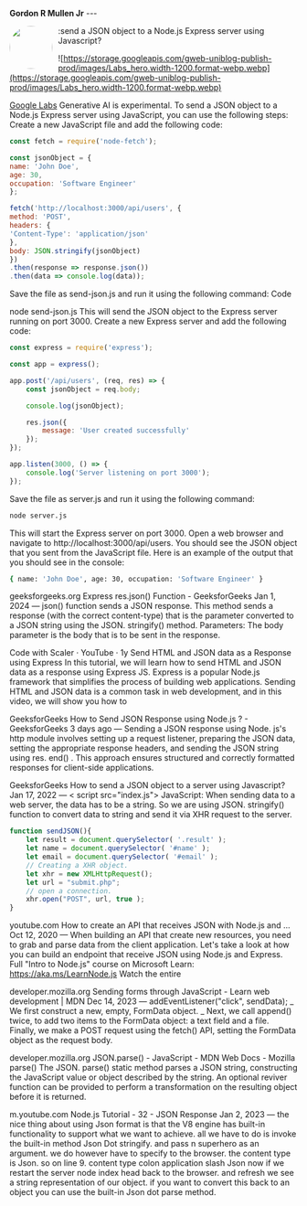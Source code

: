 **Gordon R Mullen Jr** ---

<img src="https://s.gravatar.com/avatar/8919c21a69fc2528689eb1832c8ed37f?s=480&r=pg&d=https%3A%2F%2Fcdn.auth0.com%2Favatars%2Fwe.png" style="border-radius: 50%; float: left; margin-right: 10px; width: 75px;" />

:send a JSON object to a Node.js Express server using Javascript?

![https://storage.googleapis.com/gweb-uniblog-publish-prod/images/Labs_hero.width-1200.format-webp.webp](https://storage.googleapis.com/gweb-uniblog-publish-prod/images/Labs_hero.width-1200.format-webp.webp)

[Google Labs](https://labs.google.com/search?source=srp) Generative AI is experimental.
To send a JSON object to a Node.js Express server using JavaScript, you can use the following steps:
Create a new JavaScript file and add the following code:

```javaScript
const fetch = require('node-fetch');

const jsonObject = {
name: 'John Doe',
age: 30,
occupation: 'Software Engineer'
};

fetch('http://localhost:3000/api/users', {
method: 'POST',
headers: {
'Content-Type': 'application/json'
},
body: JSON.stringify(jsonObject)
})
.then(response => response.json())
.then(data => console.log(data));
```

Save the file as send-json.js and run it using the following command:
Code

node send-json.js
This will send the JSON object to the Express server running on port 3000.
Create a new Express server and add the following code:

```javaScript
const express = require('express');

const app = express();

app.post('/api/users', (req, res) => {
    const jsonObject = req.body;

    console.log(jsonObject);

    res.json({
        message: 'User created successfully'
    });
});

app.listen(3000, () => {
    console.log('Server listening on port 3000');
});
```

Save the file as server.js and run it using the following command:

```bash
node server.js
```

This will start the Express server on port 3000.
Open a web browser and navigate to http://localhost:3000/api/users. You should see the JSON object that you sent from the JavaScript file.
Here is an example of the output that you should see in the console:

```bash
{ name: 'John Doe', age: 30, occupation: 'Software Engineer' }
```

geeksforgeeks.org
Express res.json() Function - GeeksforGeeks
Jan 1, 2024 — json() function sends a JSON response. This method sends a response (with the correct content-type) that is the parameter converted to a JSON string using the JSON. stringify() method. Parameters: The body parameter is the body that is to be sent in the response.

Code with Scaler ·
YouTube · 1y
Send HTML and JSON data as a Response using Express
In this tutorial, we will learn how to send HTML and JSON data as a response using Express JS. Express is a popular Node.js framework that simplifies the process of building web applications. Sending HTML and JSON data is a common task in web development, and in this video, we will show you how to

GeeksforGeeks
How to Send JSON Response using Node.js ? - GeeksforGeeks
3 days ago — Sending a JSON response using Node. js's http module involves setting up a request listener, preparing the JSON data, setting the appropriate response headers, and sending the JSON string using res. end() . This approach ensures structured and correctly formatted responses for client-side applications.

GeeksforGeeks
How to send a JSON object to a server using Javascript?
Jan 17, 2022 — < script src="index.js"> JavaScript: When sending data to a web server, the data has to be a string. So we are using JSON. stringify() function to convert data to string and send it via XHR request to the server.

```javaScript
function sendJSON(){
    let result = document.querySelector( '.result' );
    let name = document.querySelector( '#name' );
    let email = document.querySelector( '#email' );
    // Creating a XHR object.
    let xhr = new XMLHttpRequest();
    let url = "submit.php";
    // open a connection.
    xhr.open("POST", url, true );
}
```

youtube.com
How to create an API that receives JSON with Node.js and ...
Oct 12, 2020 — When building an API that create new resources, you need to grab and parse data from the client application. Let's take a look at how you can build an endpoint that receive JSON using Node.js and Express. Full "Intro to Node.js" course on Microsoft Learn: https://aka.ms/LearnNode.js Watch the entire

developer.mozilla.org
Sending forms through JavaScript - Learn web development | MDN
Dec 14, 2023 — addEventListener("click", sendData); _ We first construct a new, empty, FormData object. _ Next, we call append() twice, to add two items to the FormData object: a text field and a file. Finally, we make a POST request using the fetch() API, setting the FormData object as the request body.

developer.mozilla.org
JSON.parse() - JavaScript - MDN Web Docs - Mozilla
parse() The JSON. parse() static method parses a JSON string, constructing the JavaScript value or object described by the string. An optional reviver function can be provided to perform a transformation on the resulting object before it is returned.

m.youtube.com
Node.js Tutorial - 32 - JSON Response
Jan 2, 2023 — the nice thing about using Json format is that the V8 engine has built-in functionality to support what we want to achieve. all we have to do is invoke the built-in method Json Dot stringify. and pass n superhero as an argument. we do however have to specify to the browser. the content type is Json. so on line 9. content type colon application slash Json now if we restart the server node index head back to the browser. and refresh we see a string representation of our object. if you want to convert this back to an object you can use the built-in Json dot parse method.
